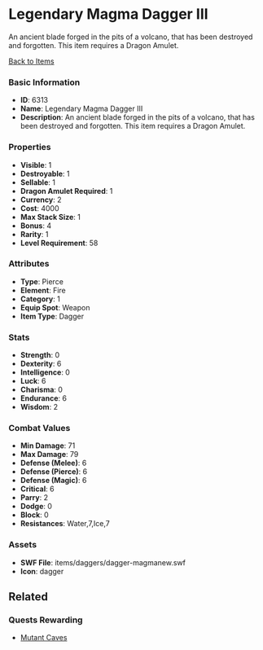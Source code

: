 # Legendary Magma Dagger III

An ancient blade forged in the pits of a volcano, that has been destroyed and forgotten.  This item requires a Dragon Amulet.

[Back to Items](../items.md)

### Basic Information

- **ID**: 6313
- **Name**: Legendary Magma Dagger III
- **Description**: An ancient blade forged in the pits of a volcano, that has been destroyed and forgotten.  This item requires a Dragon Amulet.

### Properties

- **Visible**: 1
- **Destroyable**: 1
- **Sellable**: 1
- **Dragon Amulet Required**: 1
- **Currency**: 2
- **Cost**: 4000
- **Max Stack Size**: 1
- **Bonus**: 4
- **Rarity**: 1
- **Level Requirement**: 58

### Attributes

- **Type**: Pierce
- **Element**: Fire
- **Category**: 1
- **Equip Spot**: Weapon
- **Item Type**: Dagger

### Stats

- **Strength**: 0
- **Dexterity**: 6
- **Intelligence**: 0
- **Luck**: 6
- **Charisma**: 0
- **Endurance**: 6
- **Wisdom**: 2

### Combat Values

- **Min Damage**: 71
- **Max Damage**: 79
- **Defense (Melee)**: 6
- **Defense (Pierce)**: 6
- **Defense (Magic)**: 6
- **Critical**: 6
- **Parry**: 2
- **Dodge**: 0
- **Block**: 0
- **Resistances**: Water,7,Ice,7

### Assets

- **SWF File**: items/daggers/dagger-magmanew.swf
- **Icon**: dagger

## Related

### Quests Rewarding

- [Mutant Caves](../quests/844-mutant-caves.md)

